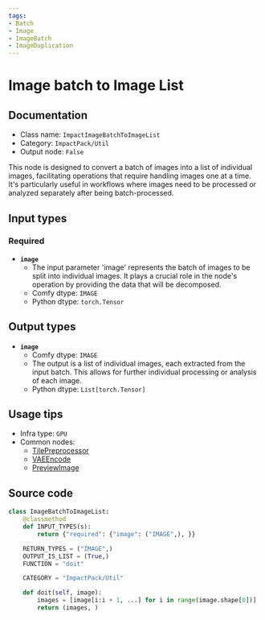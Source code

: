 ```yaml
---
tags:
- Batch
- Image
- ImageBatch
- ImageDuplication
---
```


# Image batch to Image List
## Documentation
- Class name: `ImpactImageBatchToImageList`
- Category: `ImpactPack/Util`
- Output node: `False`

This node is designed to convert a batch of images into a list of individual images, facilitating operations that require handling images one at a time. It's particularly useful in workflows where images need to be processed or analyzed separately after being batch-processed.
## Input types
### Required
- **`image`**
    - The input parameter 'image' represents the batch of images to be split into individual images. It plays a crucial role in the node's operation by providing the data that will be decomposed.
    - Comfy dtype: `IMAGE`
    - Python dtype: `torch.Tensor`
## Output types
- **`image`**
    - Comfy dtype: `IMAGE`
    - The output is a list of individual images, each extracted from the input batch. This allows for further individual processing or analysis of each image.
    - Python dtype: `List[torch.Tensor]`
## Usage tips
- Infra type: `GPU`
- Common nodes:
    - [TilePreprocessor](../../comfyui_controlnet_aux/Nodes/TilePreprocessor.md)
    - [VAEEncode](../../Comfy/Nodes/VAEEncode.md)
    - [PreviewImage](../../Comfy/Nodes/PreviewImage.md)



## Source code
```python
class ImageBatchToImageList:
    @classmethod
    def INPUT_TYPES(s):
        return {"required": {"image": ("IMAGE",), }}

    RETURN_TYPES = ("IMAGE",)
    OUTPUT_IS_LIST = (True,)
    FUNCTION = "doit"

    CATEGORY = "ImpactPack/Util"

    def doit(self, image):
        images = [image[i:i + 1, ...] for i in range(image.shape[0])]
        return (images, )

```
